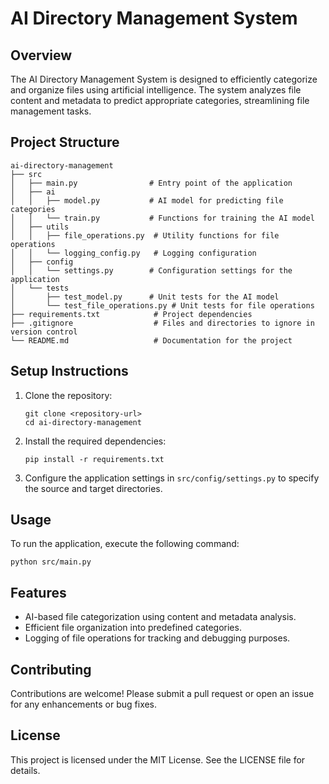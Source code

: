 # AI Directory Management System

## Overview
The AI Directory Management System is designed to efficiently categorize and organize files using artificial intelligence. The system analyzes file content and metadata to predict appropriate categories, streamlining file management tasks.

## Project Structure
```
ai-directory-management
├── src
│   ├── main.py                # Entry point of the application
│   ├── ai
│   │   ├── model.py           # AI model for predicting file categories
│   │   └── train.py           # Functions for training the AI model
│   ├── utils
│   │   ├── file_operations.py  # Utility functions for file operations
│   │   └── logging_config.py   # Logging configuration
│   ├── config
│   │   └── settings.py        # Configuration settings for the application
│   └── tests
│       ├── test_model.py      # Unit tests for the AI model
│       └── test_file_operations.py # Unit tests for file operations
├── requirements.txt            # Project dependencies
├── .gitignore                  # Files and directories to ignore in version control
└── README.md                   # Documentation for the project
```

## Setup Instructions
1. Clone the repository:
   ```
   git clone <repository-url>
   cd ai-directory-management
   ```

2. Install the required dependencies:
   ```
   pip install -r requirements.txt
   ```

3. Configure the application settings in `src/config/settings.py` to specify the source and target directories.

## Usage
To run the application, execute the following command:
```
python src/main.py
```

## Features
- AI-based file categorization using content and metadata analysis.
- Efficient file organization into predefined categories.
- Logging of file operations for tracking and debugging purposes.

## Contributing
Contributions are welcome! Please submit a pull request or open an issue for any enhancements or bug fixes.

## License
This project is licensed under the MIT License. See the LICENSE file for details.